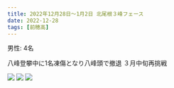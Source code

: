 ```yaml
---
title: 2022年12月28日〜1月2日 北尾根３峰フェース
date: 2022-12-28
tags: [前穂高]
---
```


男性: 4名

八峰登攀中に1名凍傷となり八峰頭で撤退
３月中旬再挑戦

![](/2022/12/28/20221228/25.jpg)
![](/2022/12/28/20221228/26.jpg)
![](/2022/12/28/20221228/27.jpg)
